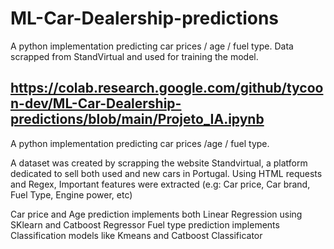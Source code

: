 # ML-Car-Dealership-predictions
A python implementation predicting car prices / age / fuel type. Data scrapped from StandVirtual and used for training the model.
## https://colab.research.google.com/github/tycoon-dev/ML-Car-Dealership-predictions/blob/main/Projeto_IA.ipynb

A python implementation predicting car prices /age / fuel type.

A dataset was created by scrapping the website Standvirtual, a platform dedicated to sell both used and new cars in Portugal. Using HTML requests
and Regex, Important features were extracted (e.g: Car price, Car brand, Fuel Type, Engine power, etc)

Car price and Age prediction implements both Linear Regression using SKlearn and Catboost Regressor
Fuel type prediction implements Classification models like Kmeans and Catboost Classificator

